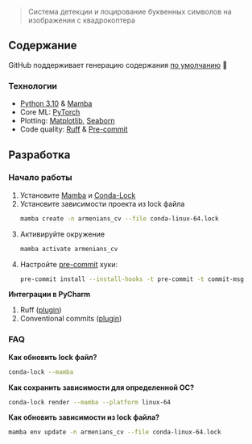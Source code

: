 > Система детекции и лоцирование буквенных символов на изображении с квадрокоптера

## Содержание

GitHub поддерживает генерацию
содержания [по умолчанию](https://github.blog/changelog/2021-04-13-table-of-contents-support-in-markdown-files/) 🤔

### Технологии

- [Python 3.10](https://www.python.org/downloads/release/python-31011/) & [Mamba](https://mamba.readthedocs.io/en/latest/index.html)
- Core ML: [PyTorch](https://pytorch.org/)
- Plotting: [Matplotlib](https://matplotlib.org/), [Seaborn](https://seaborn.pydata.org/)
- Code quality: [Ruff](https://docs.astral.sh/ruff/) & [Pre-commit](https://pre-commit.com/)

## Разработка

### Начало работы

1. Установите [Mamba](https://mamba.readthedocs.io/en/latest/installation/mamba-installation.html)  и [Conda-Lock](https://github.com/conda/conda-lock)
2. Установите зависимости проекта из lock файла
   ```bash
   mamba create -n armenians_cv --file conda-linux-64.lock
   ```
3. Активируйте окружение
   ```bash
   mamba activate armenians_cv
   ```
4. Настройте [pre-commit](https://pre-commit.com/) хуки:
   ```bash
   pre-commit install --install-hooks -t pre-commit -t commit-msg
   ```

**Интеграции в PyCharm**

1. Ruff ([plugin](https://plugins.jetbrains.com/plugin/20574-ruff))
2. Conventional commits ([plugin](https://plugins.jetbrains.com/plugin/13389-conventional-commit))


### FAQ

**Как обновить lock файл?**

```bash
conda-lock --mamba
```

**Как сохранить зависимости для определенной ОС?**

```bash
conda-lock render --mamba --platform linux-64
```

**Как обновить зависимости из lock файла?**

```bash
mamba env update -n armenians_cv --file conda-linux-64.lock
```
